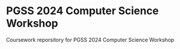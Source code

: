 # PGSS 2024 Computer Science Workshop 

Coursework reporsitory for PGSS 2024 Computer Science Workshop
